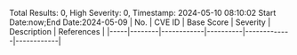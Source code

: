 Total Results: 0, High Severity: 0, Timestamp: 2024-05-10 08:10:02
Start Date:now;End Date:2024-05-09
| No. | CVE ID | Base Score | Severity | Description | References |
|-----|--------|------------|----------|-------------|------------|
